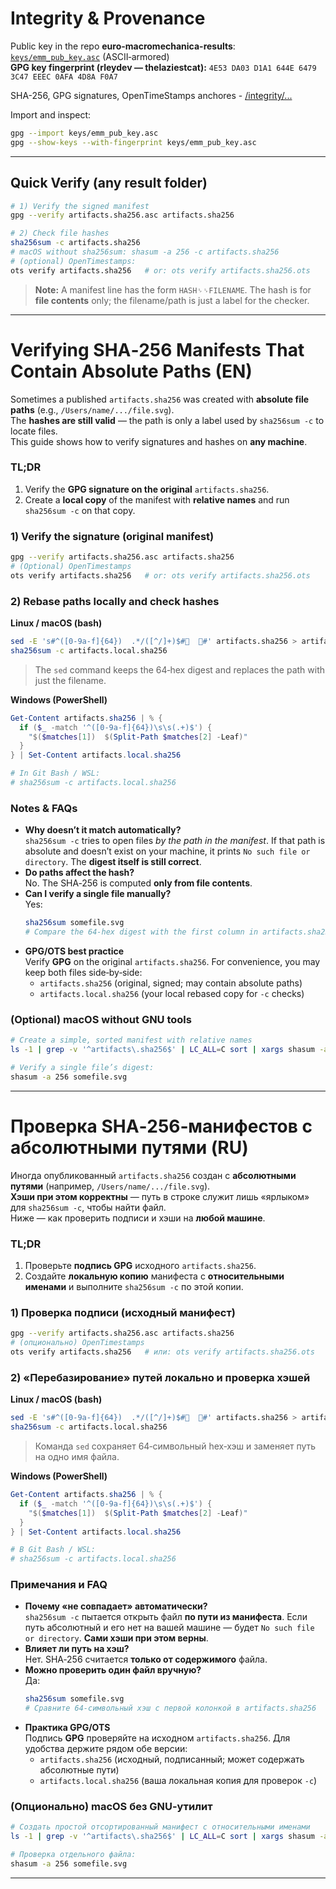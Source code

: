 # Integrity & Provenance

Public key in the repo **euro-macromechanica-results**: [`keys/emm_pub_key.asc`](https://github.com/rleydev/euro-macromechanica-results/tree/main/keys/emm_pub_key.asc) (ASCII‑armored)  
**GPG key fingerprint (rleydev — thelaziestcat):** `4E53 DA03 D1A1 644E 6479  3C47 EEEC 0AFA 4D8A F0A7`

SHA-256, GPG signatures, OpenTimeStamps anchores - [/integrity/...](https://github.com/rleydev/euro-macromechanica-backtest-data/tree/main/integrity)

Import and inspect:
```bash
gpg --import keys/emm_pub_key.asc
gpg --show-keys --with-fingerprint keys/emm_pub_key.asc
```

---

## Quick Verify (any result folder)
```bash
# 1) Verify the signed manifest
gpg --verify artifacts.sha256.asc artifacts.sha256

# 2) Check file hashes
sha256sum -c artifacts.sha256
# macOS without sha256sum: shasum -a 256 -c artifacts.sha256
# (optional) OpenTimestamps:
ots verify artifacts.sha256   # or: ots verify artifacts.sha256.ots
```

> **Note:** A manifest line has the form `HASH␠␠FILENAME`. The hash is for **file contents** only; the filename/path is just a label for the checker.

---

# Verifying SHA‑256 Manifests That Contain Absolute Paths (EN)

Sometimes a published `artifacts.sha256` was created with **absolute file paths** (e.g., `/Users/name/.../file.svg`).  
The **hashes are still valid** — the path is only a label used by `sha256sum -c` to locate files.  
This guide shows how to verify signatures and hashes on **any machine**.

### TL;DR
1) Verify the **GPG signature on the original** `artifacts.sha256`.  
2) Create a **local copy** of the manifest with **relative names** and run `sha256sum -c` on that copy.

### 1) Verify the signature (original manifest)
```bash
gpg --verify artifacts.sha256.asc artifacts.sha256
# (Optional) OpenTimestamps
ots verify artifacts.sha256   # or: ots verify artifacts.sha256.ots
```

### 2) Rebase paths locally and check hashes

**Linux / macOS (bash)**
```bash
sed -E 's#^([0-9a-f]{64})  .*/([^/]+)$#  #' artifacts.sha256 > artifacts.local.sha256
sha256sum -c artifacts.local.sha256
```
> The `sed` command keeps the 64‑hex digest and replaces the path with just the filename.

**Windows (PowerShell)**
```powershell
Get-Content artifacts.sha256 | % {
  if ($_ -match '^([0-9a-f]{64})\s\s(.+)$') {
    "$($matches[1])  $(Split-Path $matches[2] -Leaf)"
  }
} | Set-Content artifacts.local.sha256

# In Git Bash / WSL:
# sha256sum -c artifacts.local.sha256
```

### Notes & FAQs
- **Why doesn’t it match automatically?**  
  `sha256sum -c` tries to open files _by the path in the manifest_. If that path is absolute and doesn’t exist on your machine, it prints `No such file or directory`. The **digest itself is still correct**.
- **Do paths affect the hash?**  
  No. The SHA‑256 is computed **only from file contents**.
- **Can I verify a single file manually?**  
  Yes:
  ```bash
  sha256sum somefile.svg
  # Compare the 64‑hex digest with the first column in artifacts.sha256
  ```
- **GPG/OTS best practice**  
  Verify **GPG** on the original `artifacts.sha256`. For convenience, you may keep both files side‑by‑side:
  - `artifacts.sha256` (original, signed; may contain absolute paths)  
  - `artifacts.local.sha256` (your local rebased copy for `-c` checks)

### (Optional) macOS without GNU tools
```bash
# Create a simple, sorted manifest with relative names
ls -1 | grep -v '^artifacts\.sha256$' | LC_ALL=C sort | xargs shasum -a 256 > artifacts.local.sha256

# Verify a single file’s digest:
shasum -a 256 somefile.svg
```

---

# Проверка SHA‑256‑манифестов с абсолютными путями (RU)

Иногда опубликованный `artifacts.sha256` создан с **абсолютными путями** (например, `/Users/name/.../file.svg`).  
**Хэши при этом корректны** — путь в строке служит лишь «ярлыком» для `sha256sum -c`, чтобы найти файл.  
Ниже — как проверить подписи и хэши на **любой машине**.

### TL;DR
1) Проверьте **подпись GPG** исходного `artifacts.sha256`.  
2) Создайте **локальную копию** манифеста с **относительными именами** и выполните `sha256sum -c` по этой копии.

### 1) Проверка подписи (исходный манифест)
```bash
gpg --verify artifacts.sha256.asc artifacts.sha256
# (опционально) OpenTimestamps
ots verify artifacts.sha256   # или: ots verify artifacts.sha256.ots
```

### 2) «Перебазирование» путей локально и проверка хэшей

**Linux / macOS (bash)**
```bash
sed -E 's#^([0-9a-f]{64})  .*/([^/]+)$#  #' artifacts.sha256 > artifacts.local.sha256
sha256sum -c artifacts.local.sha256
```
> Команда `sed` сохраняет 64‑символьный hex‑хэш и заменяет путь на одно имя файла.

**Windows (PowerShell)**
```powershell
Get-Content artifacts.sha256 | % {
  if ($_ -match '^([0-9a-f]{64})\s\s(.+)$') {
    "$($matches[1])  $(Split-Path $matches[2] -Leaf)"
  }
} | Set-Content artifacts.local.sha256

# В Git Bash / WSL:
# sha256sum -c artifacts.local.sha256
```

### Примечания и FAQ
- **Почему «не совпадает» автоматически?**  
  `sha256sum -c` пытается открыть файл **по пути из манифеста**. Если путь абсолютный и его нет на вашей машине — будет `No such file or directory`. **Сами хэши при этом верны**.
- **Влияет ли путь на хэш?**  
  Нет. SHA‑256 считается **только от содержимого** файла.
- **Можно проверить один файл вручную?**  
  Да:
  ```bash
  sha256sum somefile.svg
  # Сравните 64‑символьный хэш с первой колонкой в artifacts.sha256
  ```
- **Практика GPG/OTS**  
  Подпись **GPG** проверяйте на исходном `artifacts.sha256`. Для удобства держите рядом обе версии:
  - `artifacts.sha256` (исходный, подписанный; может содержать абсолютные пути)  
  - `artifacts.local.sha256` (ваша локальная копия для проверок `-c`)

### (Опционально) macOS без GNU‑утилит
```bash
# Создать простой отсортированный манифест с относительными именами
ls -1 | grep -v '^artifacts\.sha256$' | LC_ALL=C sort | xargs shasum -a 256 > artifacts.local.sha256

# Проверка отдельного файла:
shasum -a 256 somefile.svg
```

---

